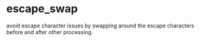 # escape_swap
avoid escape character issues by swapping around the escape characters before and after other processing.
